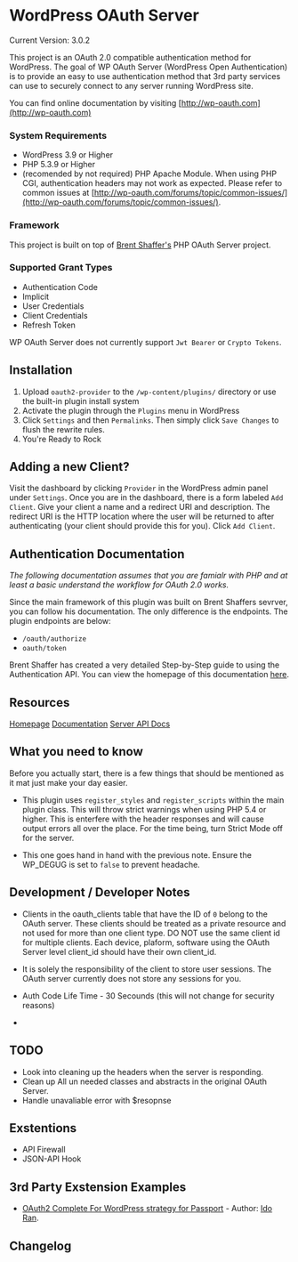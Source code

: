 # WordPress OAuth Server

Current Version: 3.0.2

This project is an OAuth 2.0 compatible authentication method for WordPress. The goal of WP OAuth Server 
(WordPress Open Authentication) is to provide an easy to use authentication method that 3rd party services can use to securely connect to any server running WordPress site.

You can find online documentation by visiting [http://wp-oauth.com](http://wp-oauth.com)


### System Requirements

* WordPress 3.9 or Higher
* PHP 5.3.9 or Higher
* (recomended by not required) PHP Apache Module. When using PHP CGI, authentication headers may not work as expected. Please refer to common issues at [http://wp-oauth.com/forums/topic/common-issues/](http://wp-oauth.com/forums/topic/common-issues/).


### Framework

This project is built on top of [Brent Shaffer's](https://github.com/bshaffer) PHP OAuth Server project.

### Supported Grant Types
* Authentication Code
* Implicit 
* User Credentials
* Client Credentials
* Refresh Token

WP OAuth Server does not currently support `Jwt Bearer` or `Crypto Tokens`.

## Installation

1. Upload `oauth2-provider` to the `/wp-content/plugins/` directory or use the built-in plugin install system
1. Activate the plugin through the `Plugins` menu in WordPress
1. Click `Settings` and then `Permalinks`. Then simply click `Save Changes` to flush the rewrite rules.
1. You're Ready to Rock


## Adding a new Client?

Visit the dashboard by clicking `Provider` in the WordPress admin panel under `Settings`. Once you are in the dashboard, there is a form labeled `Add Client`. Give your client a name and a redirect URI and description. The redirect URI is the HTTP location where the user will be returned to after authenticating (your client should provide this for you). Click `Add Client`.

## Authentication Documentation

*The following documentation assumes that you are famialr with PHP and at least a basic understand the workflow for OAuth 2.0 works.*

Since the main framework of this plugin was built on Brent Shaffers sevrver, you can follow his documentation. The only difference is the endpoints. The plugin endpoints are below:

- `/oauth/authorize`
- `oauth/token`

Brent Shaffer has created a very detailed Step-by-Step guide to using the Authentication API. You can view the 
homepage of this documentation [here](http://bshaffer.github.io/oauth2-server-php-docs/cookbook/). 



## Resources

[Homepage](http://wp-oauth.com)
[Documentation](http://wp-oauth.com/documentation/)
[Server API Docs](http://wp-oauth.com/documentation/server-api/)

## What you need to know

Before you actually start, there is a few things that should be mentioned as it mat just make your day easier.

* This plugin uses `register_styles` and `register_scripts` within the main plugin class. This will throw strict warnings when using PHP 5.4 or higher. This is enterfere with the header responses and will cause output errors all over the place. For the time being, turn Strict Mode off for the server. 

* This one goes hand in hand with the previous note. Ensure the WP_DEGUG is set to `false` to prevent headache.

## Development / Developer Notes

* Clients in the oauth_clients table that have the ID of `0` belong to the OAuth server. These clients should be treated as a private resource and not used for more than one client type. DO NOT use the same client id for multiple clients. Each device, plaform, software using the OAuth Server level client_id should have their own client_id.

* It is solely the responsibility of the client to store user sessions. The OAuth server currently does not store any sessions for you.

* Auth Code Life Time - 30 Secounds (this will not change for security reasons)

* 

## TODO

* Look into cleaning up the headers when the server is responding.
* Clean up All un needed classes and abstracts in the original OAuth Server.
* Handle unavaliable error with $resopnse

## Exstentions

* API Firewall
* JSON-API Hook

## 3rd Party Exstension Examples

* [OAuth2 Complete For WordPress strategy for Passport](https://www.npmjs.com/package/passport-oauth2-complete-for-wordpress) - Author: [Ido Ran](http://github.com/ido-ran).

## Changelog
